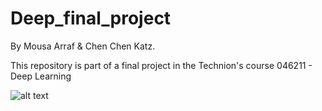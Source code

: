 # Deep_final_project
By Mousa Arraf & Chen Chen Katz.

This repository is part of a final project in the Technion's course 046211 - Deep Learning

![alt text](https://github.com/arrafmousa/Deep_final_project/blob/main/graphics/layout.png?raw=True)


